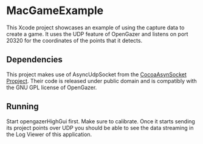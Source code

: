 MacGameExample
==============

This Xcode project showcases an example of using the capture data to create a game. It uses the UDP feature of OpenGazer and listens on port 20320 for the coordinates of the points that it detects.

Dependencies
------------

This project makes use of AsyncUdpSocket from the [CocoaAsynSocket Propject](http://code.google.com/p/cocoaasyncsocket/). Their code is released under public domain and is compatibly with the GNU GPL license of OpenGazer.

Running
-------

Start opengazerHighGui first. Make sure to calibrate. Once it starts sending its project points over UDP you should be able to see the data streaming in the Log Viewer of this application.